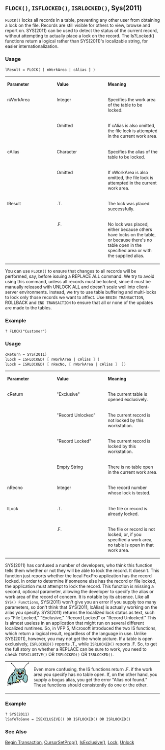 ## `FLOCK()`, `ISFLOCKED()`, `ISRLOCKED()`, Sys(2011)

`FLOCK()` locks all records in a table, preventing any other user from obtaining a lock on the file. Records are still visible for others to view, browse and report on. SYS(2011) can be used to detect the status of the current record, without attempting to actually place a lock on the record. The Is?Locked() functions return a logical rather than SYS(2011)'s localizable string, for easier internationalization.

### Usage

```foxpro
lResult = FLOCK( [ nWorkArea | cAlias ] )
```
<table>
<tr>
  <td width="32%" valign="top">
  <p><b>Parameter</b></p>
  </td>
  <td width="23%" valign="top">
  <p><b>Value</b></p>
  </td>
  <td width="45%" valign="top">
  <p><b>Meaning</b></p>
  </td>
 </tr>
<tr>
  <td width="32%" rowspan="2" valign="top">
  <p>nWorkArea</p>
  </td>
  <td width="23%" valign="top">
  <p>Integer</p>
  </td>
  <td width="45%" valign="top">
  <p>Specifies the work area of the table to be locked.</p>
  </td>
 </tr>
<tr>
  <td width="33%" valign="top">
  <p>Omitted</p>
  </td>
  <td width="67%" valign="top">
  <p>If cAlias is also omitted, the file lock is attempted in the current work area.</p>
  </td>
 </tr>
<tr>
  <td width="32%" rowspan="2" valign="top">
  <p>cAlias</p>
  </td>
  <td width="23%" valign="top">
  <p>Character</p>
  </td>
  <td width="45%" valign="top">
  <p>Specifies the alias of the table to be locked.</p>
  </td>
 </tr>
<tr>
  <td width="33%" valign="top">
  <p>Omitted</p>
  </td>
  <td width="67%" valign="top">
  <p>If nWorkArea is also omitted, the file lock is attempted in the current work area.</p>
  </td>
 </tr>
<tr>
  <td width="32%" rowspan="2" valign="top">
  <p>lResult</p>
  </td>
  <td width="23%" valign="top">
  <p>.T.</p>
  </td>
  <td width="45%" valign="top">
  <p>The lock was placed successfully.</p>
  </td>
 </tr>
<tr>
  <td width="33%" valign="top">
  <p>.F.</p>
  </td>
  <td width="67%" valign="top">
  <p>No lock was placed, either because others have locks on the table, or because there's no table open in the specified area or with the supplied alias.</p>
  </td>
 </tr>
</table>

You can use `FLOCK()` to ensure that changes to all records will be performed, say, before issuing a REPLACE ALL command. We try to avoid using this command, unless all records must be locked, since it must be manually released with UNLOCK ALL and doesn't scale well into client-server environments. Instead, we try to use table buffering and multi-locks to lock only those records we want to affect. Use `BEGIN TRANSACTION`, ROLLBACK and `END TRANSACTION` to ensure that all or none of the updates are made to the tables.

### Example

```foxpro
? FLOCK("Customer")
```
### Usage

```foxpro
cReturn = SYS(2011)
lLock = ISFLOCKED( [ nWorkArea | cAlias ] )
lLock = ISRLOCKED( [ nRecNo, [ nWorkArea | cAlias ]  ])
```
<table>
<tr>
  <td width="32%" valign="top">
  <p><b>Parameter</b></p>
  </td>
  <td width="23%" valign="top">
  <p><b>Value</b></p>
  </td>
  <td width="45%" valign="top">
  <p><b>Meaning</b></p>
  </td>
 </tr>
<tr>
  <td width="32%" rowspan="4" valign="top">
  <p>cReturn</p>
  </td>
  <td width="23%" valign="top">
  <p>&quot;Exclusive&quot;</p>
  </td>
  <td width="45%" valign="top">
  <p>The current table is opened exclusively.</p>
  </td>
 </tr>
<tr>
  <td width="33%" valign="top">
  <p>&quot;Record Unlocked&quot;</p>
  </td>
  <td width="67%" valign="top">
  <p>The current record is not locked by this workstation.</p>
  </td>
 </tr>
<tr>
  <td width="33%" valign="top">
  <p>&quot;Record Locked&quot;</p>
  </td>
  <td width="67%" valign="top">
  <p>The current record is locked by this workstation.</p>
  </td>
 </tr>
<tr>
  <td width="33%" valign="top">
  <p>Empty String</p>
  </td>
  <td width="67%" valign="top">
  <p>There is no table open in the current work area.</p>
  </td>
 </tr>
<tr>
  <td width="32%" valign="top">
  <p>nRecno</p>
  </td>
  <td width="23%" valign="top">
  <p>Integer</p>
  </td>
  <td width="45%" valign="top">
  <p>The record number whose lock is tested.</p>
  </td>
 </tr>
<tr>
  <td width="32%" rowspan="2" valign="top">
  <p>lLock</p>
  </td>
  <td width="23%" valign="top">
  <p>.T.</p>
  </td>
  <td width="45%" valign="top">
  <p>The file or record is already locked.</p>
  </td>
 </tr>
<tr>
  <td width="33%" valign="top">
  <p>.F.</p>
  </td>
  <td width="67%" valign="top">
  <p>The file or record is not locked, or, if you specified a work area, no table is open in that work area.</p>
  </td>
 </tr>
</table>

SYS(2011) has confused a number of developers, who think this function tells them whether or not they will be able to lock the record. It doesn't. This function just reports whether the local FoxPro application has the record locked. In order to determine if someone else has the record or file locked, the application must attempt to lock the record. This function is missing a second, optional parameter, allowing the developer to specify the alias or work area of the record of concern. It is notable by its absence. Like all `SYS() Functions`, SYS(2011) won't give you an error if you supply too many parameters, so don't think that SYS(2011, lcAlias) is actually working on the alias you specify. SYS(2011) returns the localized lock status as text, such as "File Locked," "Exclusive," "Record Locked" or "Record Unlocked." This is almost useless in an application that might run on several different localized runtimes. So, in VFP 5, Microsoft introduced the two IS functions, which return a logical result, regardless of the language in use. Unlike SYS(2011), however, you may not get the whole picture. If a table is open exclusively, `ISFLOCKED()` reports .T., while `ISRLOCKED()` reports .F. So, to get the full story on whether a REPLACE can be sure to work, you need to check `ISEXCLUSIVE()` OR `ISFLOCKED()` OR `ISRLOCKED()`. 

<table>
<tr>
  <td width="17%" valign="top">
<b><img width="95" height="78" src="bug.gif"></b></p>
  </td>
  <td width="83%">
  <p>Even more confusing, the IS functions return .F. if the work area you specify has no table open. If, on the other hand, you supply a bogus alias, you get the error &quot;Alias not found.&quot; These functions should consistently do one or the other.</p>
  </td>
 </tr>
</table>

### Example

```foxpro
? SYS(2011)
lSafeToSave = ISEXCLUSIVE() OR ISFLOCKED() OR ISRLOCKED()
```
### See Also

[Begin Transaction](s4g336.md), [CursorSetProp()](s4g348.md), [IsExclusive()](s4g371.md), [Lock](s4g204.md), [Unlock](s4g204.md)